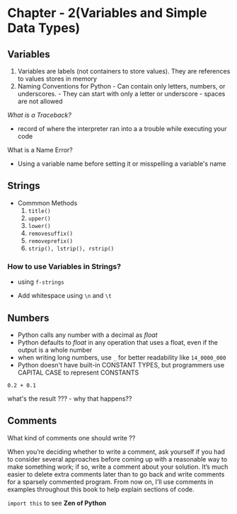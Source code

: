 # Chapter - 2(Variables and Simple Data Types)

## Variables
  1. Variables are labels (not containers to store values). They are references to values stores in memory
  2. Naming Conventions for Python
	- Can contain only letters, numbers, or underscores.
	- They can start with only a letter or underscore
	- spaces are not allowed

*What is a Traceback?*
- record of where the interpreter ran into a a trouble while executing your code

What is a Name Error?
- Using a variable name before setting it or misspelling a variable's name


## Strings
- Commmon Methods
	1. `title()`
	2. `upper()`
	3. `lower()`
	4. `removesuffix()`
	5. `removeprefix()`
	5. `strip(), lstrip(), rstrip()`

### How to use Variables in Strings?
- using `f-strings`

- Add whitespace using `\n` and `\t`

## Numbers

- Python calls any number with a decimal as *float*
- Python defaults to *float* in any operation that uses a float, even if the output is a whole number
- when writing long numbers, use `_` for better readability like `14_0000_000`
- Python doesn't have built-in CONSTANT TYPES, but programmers use CAPITAL CASE to represent CONSTANTS
```
0.2 + 0.1

```
what's the result ??? - why that happens??

## Comments

What kind of comments one should write ??

When you’re deciding whether to write a comment, ask yourself if you had to consider several approaches before coming up with a reasonable way to make something work; if so, write a comment about your solution. It’s much easier to delete extra comments later than to go back and write comments for a sparsely commented program. From now on, I’ll use comments in examples throughout this book to help explain sections of code.

`import this` to see **Zen of Python**
